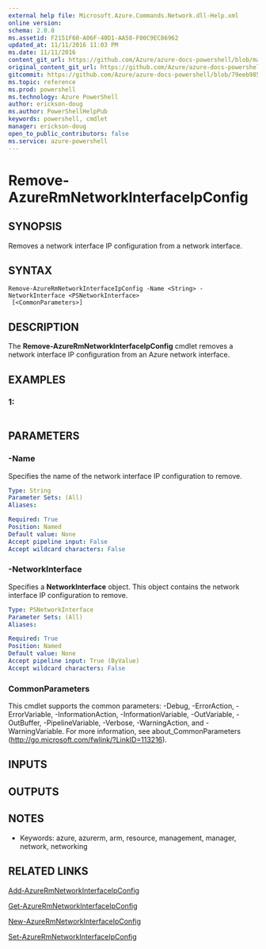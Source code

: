 ```yaml
---
external help file: Microsoft.Azure.Commands.Network.dll-Help.xml
online version: 
schema: 2.0.0
ms.assetid: F2151F60-A06F-40D1-AA58-F00C9EC86962
updated_at: 11/11/2016 11:03 PM
ms.date: 11/11/2016
content_git_url: https://github.com/Azure/azure-docs-powershell/blob/master/azureps-cmdlets-docs/ResourceManager/AzureRM.Network/v3.0.0/Remove-AzureRmNetworkInterfaceIpConfig.md
original_content_git_url: https://github.com/Azure/azure-docs-powershell/blob/master/azureps-cmdlets-docs/ResourceManager/AzureRM.Network/v3.0.0/Remove-AzureRmNetworkInterfaceIpConfig.md
gitcommit: https://github.com/Azure/azure-docs-powershell/blob/79eeb985ea480979357fb4695832a0c3d29a48bf/azureps-cmdlets-docs/ResourceManager/AzureRM.Network/v3.0.0/Remove-AzureRmNetworkInterfaceIpConfig.md
ms.topic: reference
ms.prod: powershell
ms.technology: Azure PowerShell
author: erickson-doug
ms.author: PowerShellHelpPub
keywords: powershell, cmdlet
manager: erickson-doug
open_to_public_contributors: false
ms.service: azure-powershell
---
```


# Remove-AzureRmNetworkInterfaceIpConfig

## SYNOPSIS
Removes a network interface IP configuration from a network interface.

## SYNTAX

```
Remove-AzureRmNetworkInterfaceIpConfig -Name <String> -NetworkInterface <PSNetworkInterface>
 [<CommonParameters>]
```

## DESCRIPTION
The **Remove-AzureRmNetworkInterfaceIpConfig** cmdlet removes a network interface IP configuration from an Azure network interface.

## EXAMPLES

### 1:
```

```

## PARAMETERS

### -Name
Specifies the name of the network interface IP configuration to remove.

```yaml
Type: String
Parameter Sets: (All)
Aliases: 

Required: True
Position: Named
Default value: None
Accept pipeline input: False
Accept wildcard characters: False
```

### -NetworkInterface
Specifies a **NetworkInterface** object.
This object contains the network interface IP configuration to remove.

```yaml
Type: PSNetworkInterface
Parameter Sets: (All)
Aliases: 

Required: True
Position: Named
Default value: None
Accept pipeline input: True (ByValue)
Accept wildcard characters: False
```

### CommonParameters
This cmdlet supports the common parameters: -Debug, -ErrorAction, -ErrorVariable, -InformationAction, -InformationVariable, -OutVariable, -OutBuffer, -PipelineVariable, -Verbose, -WarningAction, and -WarningVariable. For more information, see about_CommonParameters (http://go.microsoft.com/fwlink/?LinkID=113216).

## INPUTS

## OUTPUTS

## NOTES
* Keywords: azure, azurerm, arm, resource, management, manager, network, networking

## RELATED LINKS

[Add-AzureRmNetworkInterfaceIpConfig](xref:ResourceManager/AzureRM.Network/v3.0.0/Add-AzureRmNetworkInterfaceIpConfig.md)

[Get-AzureRmNetworkInterfaceIpConfig](xref:ResourceManager/AzureRM.Network/v3.0.0/Get-AzureRmNetworkInterfaceIpConfig.md)

[New-AzureRmNetworkInterfaceIpConfig](xref:ResourceManager/AzureRM.Network/v3.0.0/New-AzureRmNetworkInterfaceIpConfig.md)

[Set-AzureRmNetworkInterfaceIpConfig](xref:ResourceManager/AzureRM.Network/v3.0.0/Set-AzureRmNetworkInterfaceIpConfig.md)



